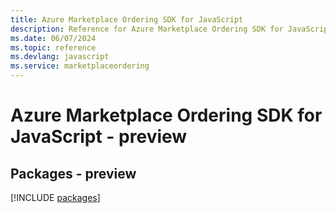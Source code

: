 ```yaml
---
title: Azure Marketplace Ordering SDK for JavaScript
description: Reference for Azure Marketplace Ordering SDK for JavaScript
ms.date: 06/07/2024
ms.topic: reference
ms.devlang: javascript
ms.service: marketplaceordering
---
```

# Azure Marketplace Ordering SDK for JavaScript - preview
## Packages - preview
[!INCLUDE [packages](marketplace-ordering-index.md)]